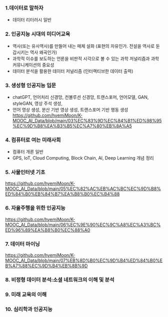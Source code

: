 

### 1.데이터로 말하자
* 데이터 리터러시 일반

### 2. 인공지능 시대의 미디어교육
* 역사(또는 유사역사)를 만들어 내는 매체 설화 (표현의 자유인가. 전설을 역사로 둔갑시키는 역사 왜곡인가)
* 과학적 이슈를 보도하는 언론을 비판적 시각으로 볼 수 있는 과학 저널리즘과 과학 커뮤니케이션의 중요성
* 데이터 분석을 활용한 데이터 저널리즘 (인터랙티브한 데이터 출력)

### 3. 생성형 인공지능 입문
* chatGPT, 언어처리 신경망, 컨볼루션 신경망, 트랜스포머, 언어모델, GAN, styleGAN, 영상 주석 생성,
* 언어 영상 생성, 분산 기반 영상 생성, 트랜스포머 기반 행동 생성
https://github.com/hyemiMoon/K-MOOC_AI_Data/blob/main/03%EC%83%9D%EC%84%B1%ED%98%95%EC%9D%B8%EA%B3%B5%EC%A7%80%EB%8A%A5

### 4. 컴퓨터로 여는 미래사회
* 컴퓨터 개론 일반
* GPS, IoT, Cloud Computing, Block Chain, AI, Deep Learning 개념 정리

### 5. 사물인터넷 기초
https://github.com/hyemiMoon/K-MOOC_AI_Data/blob/main/05%EC%82%AC%EB%AC%BC%EC%9D%B8%ED%84%B0%EB%84%B7%EA%B8%B0%EC%B4%88

### 6. 자율주행을 위한 인공지능
https://github.com/hyemiMoon/K-MOOC_AI_Data/blob/main/06%EC%9E%90%EC%9C%A8%EC%A3%BC%ED%96%89%EA%B8%B0%EC%88%A0

### 7. 데이터 마이닝
https://github.com/hyemiMoon/K-MOOC_AI_Data/blob/main/07%EB%8D%B0%EC%9D%B4%ED%84%B0%EB%A7%88%EC%9D%B4%EB%8B%9D

### 8. 비정형 데이터 분석:소셜 네트워크의 이해 및 분석

### 9. 미래 교육의 이해


### 10. 심리학과 인공지능



